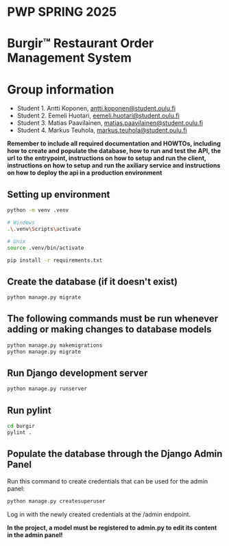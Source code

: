 # PWP SPRING 2025
# Burgir™ Restaurant Order Management System
# Group information
* Student 1. Antti Koponen, antti.koponen@student.oulu.fi
* Student 2. Eemeli Huotari, eemeli.huotari@student.oulu.fi
* Student 3. Matias Paavilainen, matias.paavilainen@student.oulu.fi
* Student 4. Markus Teuhola, markus.teuhola@student.oulu.fi


__Remember to include all required documentation and HOWTOs, including how to create and populate the database, how to run and test the API, the url to the entrypoint, instructions on how to setup and run the client, instructions on how to setup and run the axiliary service and instructions on how to deploy the api in a production environment__

## Setting up environment
```bash
python -m venv .venv

# Windows
.\.venv\Scripts\activate

# Unix
source .venv/bin/activate

pip install -r requirements.txt
```

## Create the database (if it doesn't exist)
```bash
python manage.py migrate
```

## The following commands must be run whenever adding or making changes to database models
```bash
python manage.py makemigrations
python manage.py migrate
```

## Run Django development server
```bash
python manage.py runserver
```

## Run pylint
```bash
cd burgir
pylint .
```

## Populate the database through the Django Admin Panel
Run this command to create credentials that can be used for the admin panel:
```bash
python manage.py createsuperuser
```
Log in with the newly created credentials at the /admin endpoint.

**In the project, a model must be registered to admin.py to edit its content in the admin panel!**

